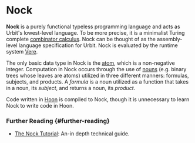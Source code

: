 # Nock

**Nock** is a purely functional typeless programming language and acts as Urbit's lowest-level language. To be more precise, it is a minimalist Turing complete [combinator calculus](https://en.wikipedia.org/wiki/Combinatory_logic). Nock can be thought of as the assembly-level language specification for Urbit. Nock is evaluated by the runtime system [Vere](vere.md).

The only basic data type in Nock is the [atom](atom.md), which is a non-negative integer. Computation in Nock occurs through the use of [nouns](noun.md) (e.g. binary trees whose leaves are atoms) utilized in three different manners: formulas, subjects, and products. A _formula_ is a noun utilized as a function that takes in a noun, its _subject_, and returns a noun, its _product_.

Code written in [Hoon](hoon.md) is compiled to Nock, though it is unnecessary to learn Nock to write code in Hoon.

### Further Reading {#further-reading}

- [The Nock Tutorial](../language/nock): An-in depth technical guide.
